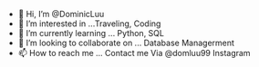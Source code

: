 - 👋 Hi, I’m @DominicLuu
- 👀 I’m interested in ...Traveling, Coding
- 🌱 I’m currently learning ... Python, SQL
- 💞️ I’m looking to collaborate on ... Database Managerment
- 📫 How to reach me ... Contact me Via @domluu99 Instagram

<!---
DominicLuu/DominicLuu is a ✨ special ✨ repository because its `README.md` (this file) appears on your GitHub profile.
You can click the Preview link to take a look at your changes.
--->
